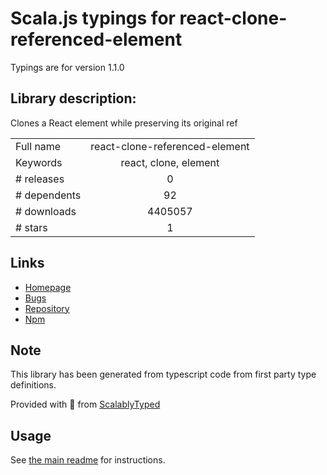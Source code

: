 
# Scala.js typings for react-clone-referenced-element

Typings are for version 1.1.0

## Library description:
Clones a React element while preserving its original ref

|                    |                 |
| ------------------ | :-------------: |
| Full name          | react-clone-referenced-element |
| Keywords           | react, clone, element |
| # releases         | 0 |
| # dependents       | 92 |
| # downloads        | 4405057 |
| # stars            | 1 |

## Links
- [Homepage](https://github.com/ide/react-clone-referenced-element#readme)
- [Bugs](https://github.com/ide/react-clone-referenced-element/issues)
- [Repository](https://github.com/ide/react-clone-referenced-element)
- [Npm](https://www.npmjs.com/package/react-clone-referenced-element)
    


## Note
This library has been generated from typescript code from first party type definitions.

Provided with :purple_heart: from [ScalablyTyped](https://github.com/oyvindberg/ScalablyTyped)

## Usage
See [the main readme](../../readme.md) for instructions.


